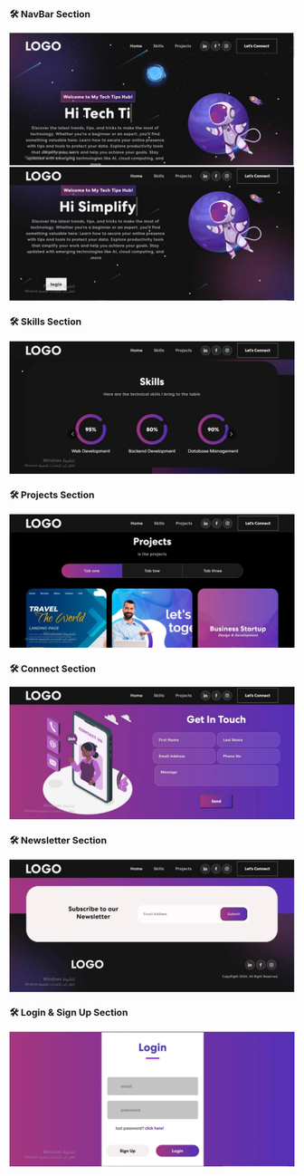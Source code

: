  ### 🛠️ NavBar Section

![img alt](https://github.com/manaralamri/React.js/blob/73d163c4e37f3358cf42b60446577782752057be/WhatsApp%20Image%202024-12-10%20at%2011.48.33%20AM.jpeg)
![img alt](https://github.com/manaralamri/React.js/blob/bed7d36281c96d0d54dcaf0be45cc0978f3ecc3f/WhatsApp%20Image%202024-12-10%20at%2011.48.33%20AM%20(1).jpeg)
 ### 🛠️ Skills Section
 ![img alt](https://github.com/manaralamri/React.js/blob/bc11e8da0ddfa60697d154a89594ad2d07574e3c/WhatsApp%20Image%202024-12-10%20at%2011.48.33%20AM%20(2).jpeg)

 ### 🛠️ Projects Section
  ![img alt](https://github.com/manaralamri/React.js/blob/bc11e8da0ddfa60697d154a89594ad2d07574e3c/WhatsApp%20Image%202024-12-10%20at%2011.48.33%20AM%20(3).jpeg)


 ### 🛠️ Connect Section
  ![img alt](https://github.com/manaralamri/React.js/blob/bc11e8da0ddfa60697d154a89594ad2d07574e3c/WhatsApp%20Image%202024-12-10%20at%2011.48.33%20AM%20(4).jpeg)

 ### 🛠️ Newsletter Section
  ![img alt](https://github.com/manaralamri/React.js/blob/bc11e8da0ddfa60697d154a89594ad2d07574e3c/WhatsApp%20Image%202024-12-10%20at%2011.48.33%20AM%20(5).jpeg)

 ### 🛠️ Login & Sign Up  Section
  ![img alt](https://github.com/manaralamri/React.js/blob/bc11e8da0ddfa60697d154a89594ad2d07574e3c/WhatsApp%20Image%202024-12-10%20at%2011.48.33%20AM%20(7).jpeg)




 
